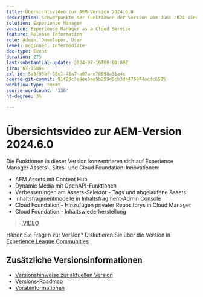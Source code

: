 ```yaml
---
title: Übersichtsvideo zur AEM-Version 2024.6.0
description: Schwerpunkte der Funktionen der Version vom Juni 2024 sind AEM Assets mit Content Hub, Dynamic Media mit OpenAPI-Funktionen, Assets-Selektorverbesserungen - Tags und abgelaufene Assets, Inhaltsfragmentmodelle in Inhaltsfragmenten in Admin Console, Cloud Foundation - Hinzufügen privater Repositorys in Cloud Manager und Cloud Foundation - Inhaltswiederherstellung.
solution: Experience Manager
version: Experience Manager as a Cloud Service
feature: Release Information
role: Admin, Developer, User
level: Beginner, Intermediate
doc-type: Event
duration: 275
last-substantial-update: 2024-07-16T00:00:00Z
jira: KT-15804
exl-id: 5a3f95bf-98c1-41a7-a07a-e78058a31a4c
source-git-commit: 91f20c3e9ee5ae5b259d5cb3da476974acdc6585
workflow-type: tm+mt
source-wordcount: '136'
ht-degree: 3%

---
```


# Übersichtsvideo zur AEM-Version 2024.6.0

Die Funktionen in dieser Version konzentrieren sich auf Experience Manager Assets-, Sites- und Cloud Foundation-Innovationen:

* AEM Assets mit Content Hub
* Dynamic Media mit OpenAPI-Funktionen
* Verbesserungen am Assets-Selektor - Tags und abgelaufene Assets
* Inhaltsfragmentmodelle in Inhaltsfragment-Admin Console
* Cloud Foundation - Hinzufügen privater Repositorys in Cloud Manager
* Cloud Foundation - Inhaltswiederherstellung

>[!VIDEO](https://video.tv.adobe.com/v/3430779/?learn=on)


Haben Sie Fragen zur Version?  Diskutieren Sie über die Version in [Experience League Communities](https://adobe.ly/47dj9Wj)

## Zusätzliche Versionsinformationen

* [Versionshinweise zur aktuellen Version](https://experienceleague.adobe.com/docs/experience-manager-cloud-service/content/release-notes/home.html?lang=de)
* [Versions-Roadmap](https://experienceleague.adobe.com/docs/experience-manager-release-information/aem-release-updates/update-releases-roadmap.html?lang=de)
* [Vorabinformationen](https://experienceleague.adobe.com/docs/experience-manager-cloud-service/content/release-notes/prerelease.html)
